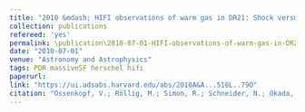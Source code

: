 ```yaml
---
title: "2010 &mdash; HIFI observations of warm gas in DR21: Shock versus radiative heating"
collection: publications
refereed: 'yes'
permalink: \publication\2010-07-01-HIFI-observations-of-warm-gas-in-DR21-Shock-versus-radiative
date: "2010-07-01"
venue: "Astronomy and Astrophysics"
tags: PDR massiveSF herschel hifi
paperurl:
link: "https://ui.adsabs.harvard.edu/abs/2010A&A...518L..79O"
citation: "Ossenkopf, V.; Röllig, M.; Simon, R.; Schneider, N.; Okada, Y.; Stutzki, J.; Gerin, M.; Akyilmaz, M.; Beintema, D.; Benz, A. O.; Berne, O.; Boulanger, F.; Bumble, B.; Coeur-Joly, O.; Dedes, C.; Diez-Gonzalez, M. C.; France, K.; Fuente, A.; Gallego, J. D.; Goicoechea, J. R.; Güsten, R.; Harris, A.; Higgins, R.; Jackson, B.; Jarchow, C.; Joblin, C.; Klein, T.; Kramer, C.; Lord, S.; Martin, P.; Martin-Pintado, J.; Mookerjea, B.; Neufeld, D. A.; Phillips, T.; Rizzo, J. R.; van der Tak, F. F. S.; Teyssier, D.; Yorke, H., Astronomy and Astrophysics, Volume 518, id.L79, 5 pp."
---
```

